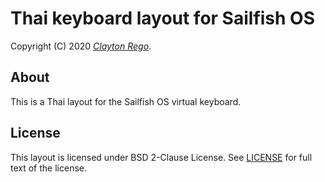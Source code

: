 Thai keyboard layout for Sailfish OS
=========================================

Copyright (C) 2020 *[Clayton Rego](https://github.com/nerd7473)*.


About
-----

This is a Thai layout for the Sailfish OS virtual keyboard.


License
-------

This layout is licensed under BSD 2-Clause License. See
[LICENSE](LICENSE) for full text of the license.
